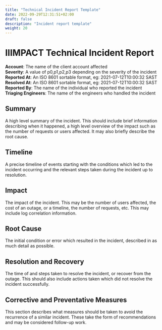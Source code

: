 ```yaml
---
title: "Technical Incident Report Template"
date: 2022-09-29T12:31:51+02:00
draft: false
description: "Incident report template"
weight: 20
---
```


# IIIMPACT Technical Incident Report

**Account**: The name of the client account affected  
**Severity**: A value of p0,p1,p2,p3 depending on the severity of the incident  
**Reported At**: An ISO 8601 sortable format, eg: 2021-07-12T10:00:32 SAST  
**Resolved At**: An ISO 8601 sortable format, eg: 2021-07-12T10:00:32 SAST  
**Reported By**: The name of the individual who reported the incident  
**Triaging Engineers**: The name of the engineers who handled the incident

## Summary

A high level summary of the incident. This should include brief information describing when it happened, a high level overview of the impact such as the number of requests or users affected. It may also briefly describe the root cause.

## Timeline

A precise timeline of events starting with the conditions which led to the incident occurring and the relevant steps taken during the incident up to resolution.

## Impact

The impact of the incident. This may be the number of users affected, the cost of an outage, or a timeline, the number of requests, etc. This may include log correlation information.

## Root Cause

The initial condition or error which resulted in the incident, described in as much detail as possible.

## Resolution and Recovery

The time of and steps taken to resolve the incident, or recover from the outage. This should also include actions taken which did not resolve the incident successfully.

## Corrective and Preventative Measures

This section describes what measures should be taken to avoid the recurrence of a similar incident. These take the form of recommendations and may be considered follow-up work.

